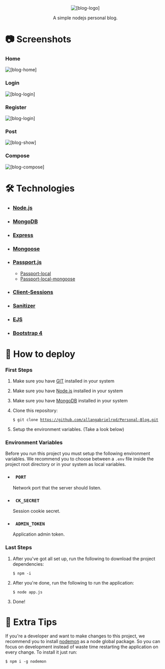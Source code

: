 <div align="center">
    <img src="./github/logo.png" alt="[blog-logo]" />
    <p>A simple nodejs personal blog.</p>
</div>

# 📷 Screenshots

<h3> Home </h3>
<img src="./github/screenshots/home.png" alt="[blog-home] " />

<h3> Login </h3>
<img src="./github/screenshots/login.png" alt="[blog-login] " />

<h3> Register </h3>
<img src="./github/screenshots/register.png" alt="[blog-login] " />

<h3> Post </h3>
<img src="./github/screenshots/show.png" alt="[blog-show] " />

<h3> Compose </h3>
<img src="./github/screenshots/new.png" alt="[blog-compose] " />

<br />

# 🛠️ Technologies
 
 - ### [Node.js]("https://nodejs.org/en/")
 - ### [MongoDB]("https://www.mongodb.com/")
 - ### [Express]("http://expressjs.com/pt-br/")
 - ### [Mongoose]("https://mongoosejs.com/")
 - ### [Passport.js]("http://www.passportjs.org/")
    - [Passport-local]("http://www.passportjs.org/packages/passport-local/")
    - [Passport-local-mongoose]("https://www.npmjs.com/package/passport-local-mongoose")
 - ### [Client-Sessions]("https://www.npmjs.com/package/client-sessions")
 - ### [Sanitizer]("https://www.npmjs.com/package/client-sessions")
 - ### [EJS]("https://ejs.co/")
 - ### [Bootstrap 4]("https://getbootstrap.com/")

# 🚀 How to deploy

<h3>First Steps</h3>

1. Make sure you have [GIT]("https://git-scm.com/") installed in your system
2. Make sure you have [Node.js]("https://nodejs.org/en/") installed in your system
3. Make sure you have [MongoDB]("https://www.mongodb.com/") installed in your system
4. Clone this repository:

    <code>$ git clone https://github.com/allangabrielrod/Personal-Blog.git</code>
5. Setup the environment variables. (Take a look below)

<h3>Environment Variables</h3>

Before you run this project you must setup the following environment variables. We recommend you to choose between a <code>.env</code> file inside the project root directory or in your system as local variables.

- ### <code> PORT </code>

    Network port that the server should listen.

- ### <code> CK_SECRET </code> 

    Session cookie secret.

- ### <code> ADMIN_TOKEN </code> 

    Application admin token.

<h3>Last Steps</h3>

1. After you've got all set up, run the following to download the project dependencies:

    <code>$ npm -i </code>
   
2. After you're done, run the following to run the application:

    <code>$ node app.js </code>

3. Done!

# 💁 Extra Tips

If you're a developer and want to make changes to this project, we recommend you to install [nodemon]("https://nodemon.io/") as a node global package. So you can focus on development instead of waste time restarting the application on every change. To install it just run:

<code>$ npm i -g nodemon</code>
